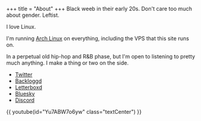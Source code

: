 +++
title = "About"
+++
Black weeb in their early 20s. Don't care too much about gender. Leftist. 

I love Linux.

I'm running [Arch Linux](https://archlinux.org) on everything, including the VPS that this site runs on.

In a perpetual old hip-hop and R&B phase, but I'm open to listening to pretty much anything. I make a thing or two on the side.

 - [Twitter](https://twitter.com/kamuimixxx)
 - [Backloggd](https://www.backloggd.com/u/zandyne_/)
 - [Letterboxd](https://letterboxd.com/zandyne/)
 - [Bluesky](https://bsky.app/profile/zandyne.xyz)
 - [Discord](https://discord.com/users/828839103381504023)

{{ youtube(id="Yu7ABW7o6yw" class="textCenter") }}
